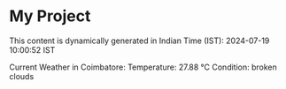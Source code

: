 # My Project

This content is dynamically generated in Indian Time (IST): 2024-07-19 10:00:52 IST


Current Weather in Coimbatore:
Temperature: 27.88 °C
Condition: broken clouds
